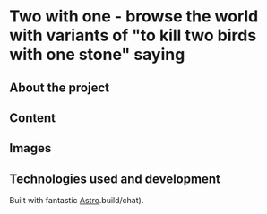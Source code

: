 # Two with one - browse the world with variants of "to kill two birds with one stone" saying

## About the project

## Content

## Images

## Technologies used and development

Built with fantastic [Astro](https://astro.build).build/chat).
